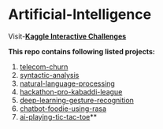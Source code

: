 # Artificial-Intelligence

Visit-[**Kaggle Interactive Challenges**](https://github.com/asharn/kaggle-interactive-challenges)



**This repo contains following listed projects:**
  
  1. [telecom-churn](https://github.com/asharn/artificial-intelligence/tree/artificial-intelligence/telecom-churn)
  2. [syntactic-analysis](https://github.com/asharn/artificial-intelligence/tree/artificial-intelligence/syntactic-analysis)
  3. [natural-language-processing](https://github.com/asharn/artificial-intelligence/tree/artificial-intelligence/natural-language-processing)
  4. [hackathon-pro-kabaddi-league](https://github.com/asharn/artificial-intelligence/tree/artificial-intelligence/hackathon-pro-kabaddi-league)
  5. [deep-learning-gesture-recognition](https://github.com/asharn/artificial-intelligence/tree/artificial-intelligence/deep-learning-gesture-recognition)
  6. [chatbot-foodie-using-rasa](https://github.com/asharn/artificial-intelligence/tree/artificial-intelligence/chatbot-foodie-using-rasa)
  7. [ai-playing-tic-tac-toe](https://github.com/asharn/artificial-intelligence/tree/artificial-intelligence/ai-playing-tic-tac-toe)**
